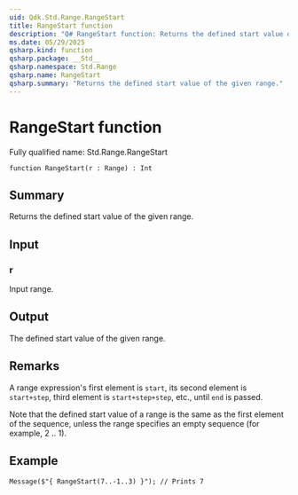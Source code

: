 ```yaml
---
uid: Qdk.Std.Range.RangeStart
title: RangeStart function
description: "Q# RangeStart function: Returns the defined start value of the given range."
ms.date: 05/29/2025
qsharp.kind: function
qsharp.package: __Std__
qsharp.namespace: Std.Range
qsharp.name: RangeStart
qsharp.summary: "Returns the defined start value of the given range."
---
```


# RangeStart function

Fully qualified name: Std.Range.RangeStart

```qsharp
function RangeStart(r : Range) : Int
```

## Summary
Returns the defined start value of the given range.

## Input
### r
Input range.

## Output
The defined start value of the given range.

## Remarks
A range expression's first element is `start`,
its second element is `start+step`, third element is `start+step+step`, etc.,
until `end` is passed.

Note that the defined start value of a range is the same as the first element of the sequence,
unless the range specifies an empty sequence (for example, 2 .. 1).

## Example
```qsharp
Message($"{ RangeStart(7..-1..3) }"); // Prints 7
```
